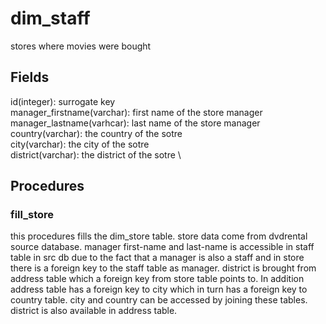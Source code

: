 # dim_staff

stores where movies were bought

## Fields

id(integer): surrogate key \
manager_firstname(varchar): first name of the store manager \
manager_lastname(varhcar): last name of the store manager \
country(varchar): the country of the sotre \
city(varchar): the city of the sotre \
district(varchar): the district of the sotre \

## Procedures

### fill_store

this procedures fills the dim_store table. store data come from dvdrental source database. manager first-name and last-name is accessible in staff table in src db due to the fact that a manager is also a staff and in store there is a foreign key to the staff table as manager. district is brought from address table which a foreign key from store table points to. In addition address table has a foreign key to city which in turn has a foreign key to country table. city and country can be accessed by joining these tables. district is also available in address table.
